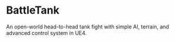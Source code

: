 # BattleTank
An open-world head-to-head tank fight with simple AI, terrain, and advanced control system in UE4.
